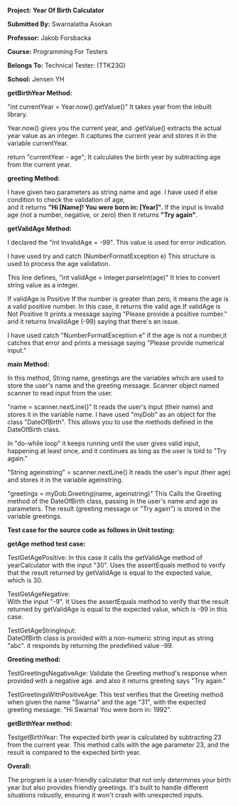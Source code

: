 **Project:**  **Year Of Birth Calculator**

**Submitted By:** Swarnalatha Asokan

**Professor:** Jakob Forsbacka

**Course:** Programming For Testers

**Belongs To:** Technical Tester: (TTK23G)

**School:** Jensen YH



**getBirthYear Method:**

"int currentYear = Year.now().getValue()"
It takes year from the inbuilt library.

Year.now() gives you the current year, and .getValue() extracts the actual year value as an integer.
It captures the current year and stores it in the variable currentYear.

return "currentYear - age";
It calculates the birth year by subtracting age from the current year.

**greeting Method:**

I have given two parameters as string name and age. I have used if else condition to check the validation of age,  
and it returns **"Hi [Name]! You were born in: [Year]".**
If the input is Invalid age (not a number, negative, or zero) then it returns **"Try again"**.

**getValidAge Method:**

I declared the "int InvalidAge = -99". This value is used for error indication. 

I have used try and catch (NumberFormatException e) This structure is used to 
 process the age validation.

This line defines, "int validAge = Integer.parseInt(age)" It tries to convert string value as a integer. 

If validAge is Positive
If the number is greater than zero, it means the age is a valid positive number.
In this case, it returns the valid age.If validAge is Not Positive
It prints a message saying "Please provide a positive number."
and it returns InvalidAge (-99) saying that there's an issue.

I have used catch "NumberFormatException e" if the age is not a number,it catches that error
and prints a message saying "Please provide numerical input."

**main Method:**

In this method, String name, greetings are the variables which are used to store the user's name and the greeting message.
Scanner object named scanner to read input from the user. 

"name = scanner.nextLine()"
It reads the user's input (their name) and stores it in the variable name. 
I have used "myDob" as an object for the class "DateOfBirth". 
This allows you to use the methods defined in the DateOfBirth class.

In "do-while loop" it keeps running until the user gives valid input, happening at least once,
and it continues as long as the user is told to "Try again."

"String ageinstring" = scanner.nextLine()
It reads the user's input (their age) and stores it in the variable ageinstring.

"greetings = myDob.Greeting(name, ageinstring)"
This Calls the Greeting method of the DateOfBirth class, passing in the user's name and age as parameters.
The result (greeting message or "Try again") is stored in the variable greetings.

**Test case for the source code as follows in Unit testing:**

**getAge method test case:**

TestGetAgePositive: 
In this case it calls the getValidAge method of yearCalculator with the input "30".
Uses the assertEquals method to verify that the result returned by getValidAge is equal to the expected value,
which is 30. 

TestGetAgeNegative:  
With the input "-9". It Uses the assertEquals method to verify that the result returned
by getValidAge is equal to the expected value, which is -99 in this case.

TestGetAgeStringInput:  
DateOfBirth class is provided with a non-numeric string input as 
string "abc". it responds by returning the predefined value -99. 

**Greeting method:**

TestGreetingsNegativeAge:
Validate the Greeting method's response when provided with a negative age.
and also it returns greeting says "Try again."

TestGreetingsWithPositiveAge:
This test verifies that the Greeting method when given the name "Swarna" and the age "31",
with the expected greeting message: "Hi Swarna! You were born in: 1992".

**getBirthYear method:**

TestgetBirthYear: The expected birth year is calculated by subtracting 23 from the current year. 
This method calls with the age parameter 23, and the result is compared to the expected birth year.

**Overall:**

The program is a user-friendly calculator that not only determines your birth year but also provides friendly greetings. 
It's built to handle different situations robustly, ensuring it won't crash with unexpected inputs.



